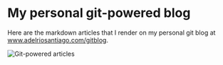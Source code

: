 # My personal git-powered blog

Here are the markdown articles that I render on my personal git blog at www.adelriosantiago.com/gitblog.

![Git-powered articles](http://www.adelriosantiago.com/articles/introducing-gitblog/images/gitblog.png)
